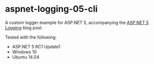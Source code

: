 # aspnet-logging-05-cli

A custom logger example for ASP.NET 5, accompanying the [ASP.NET 5 Logging](https://jeffogata.com/asp-net-5-logging/) blog post.

Tested with the following:
* ASP.NET 5 RC1 Update1
* Windows 10
* Ubuntu 14.04
